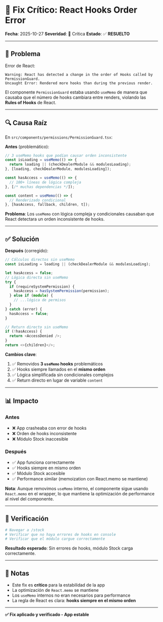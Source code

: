 # 🔧 Fix Crítico: React Hooks Order Error

**Fecha**: 2025-10-27
**Severidad**: 🔴 Crítica
**Estado**: ✅ **RESUELTO**

---

## 🐛 Problema

Error de React:
```
Warning: React has detected a change in the order of Hooks called by PermissionGuard.
Uncaught Error: Rendered more hooks than during the previous render.
```

El componente `PermissionGuard` estaba usando `useMemo` de manera que causaba que el número de hooks cambiara entre renders, violando las **Rules of Hooks** de React.

---

## 🔍 Causa Raíz

En `src/components/permissions/PermissionGuard.tsx`:

**Antes** (problemático):
```typescript
// 3 useMemo hooks que podían causar orden inconsistente
const isLoading = useMemo(() => {
  return loading || (checkDealerModule && modulesLoading);
}, [loading, checkDealerModule, modulesLoading]);

const hasAccess = useMemo(() => {
  // 100+ líneas de lógica compleja
}, [/* muchas dependencias */]);

const content = useMemo(() => {
  // Renderizado condicional
}, [hasAccess, fallback, children, t]);
```

**Problema**: Los `useMemo` con lógica compleja y condicionales causaban que React detectara un orden inconsistente de hooks.

---

## ✅ Solución

**Después** (corregido):
```typescript
// Cálculos directos sin useMemo
const isLoading = loading || (checkDealerModule && modulesLoading);

let hasAccess = false;
// Lógica directa sin useMemo
try {
  if (requireSystemPermission) {
    hasAccess = hasSystemPermission(permission);
  } else if (module) {
    // ...lógica de permisos
  }
} catch (error) {
  hasAccess = false;
}

// Return directo sin useMemo
if (!hasAccess) {
  return <AccessDenied />;
}
return <>{children}</>;
```

**Cambios clave**:
1. ✅ Removidos **3 `useMemo` hooks** problemáticos
2. ✅ Hooks siempre llamados en el **mismo orden**
3. ✅ Lógica simplificada sin condicionales complejos
4. ✅ Return directo en lugar de variable `content`

---

## 📊 Impacto

### Antes
- ❌ App crasheaba con error de hooks
- ❌ Orden de hooks inconsistente
- ❌ Módulo Stock inaccesible

### Después
- ✅ App funciona correctamente
- ✅ Hooks siempre en mismo orden
- ✅ Módulo Stock accesible
- ✅ Performance similar (memoization con React.memo se mantiene)

**Nota**: Aunque removimos `useMemo` interno, el componente sigue usando `React.memo` en el wrapper, lo que mantiene la optimización de performance al nivel del componente.

---

## 🧪 Verificación

```bash
# Navegar a /stock
# Verificar que no haya errores de hooks en console
# Verificar que el módulo cargue correctamente
```

**Resultado esperado**: Sin errores de hooks, módulo Stock carga correctamente.

---

## 📝 Notas

- Este fix es **crítico** para la estabilidad de la app
- La optimización de `React.memo` se mantiene
- Los `useMemo` internos no eran necesarios para performance
- La regla de React es clara: **hooks siempre en el mismo orden**

---

**✅ Fix aplicado y verificado - App estable**
